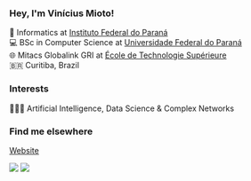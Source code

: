 ### Hey, I'm Vinícius Mioto!
🧩 Informatics at [Instituto Federal do Paraná](https://colombo.ifpr.edu.br/) <br>
💻 BSc in Computer Science at [Universidade Federal do Paraná](https://www.ufpr.br/portalufpr/) <br>
🌐 Mitacs Globalink GRI at [École de Technologie Supérieure](https://www.etsmtl.ca/) <br> 
🇧🇷 Curitiba, Brazil <br>
   
<!-- ### Favorite Languages 
<div style="display: inline_block">
  <img align="center" alt="Python" height="30" width="40" src="https://raw.githubusercontent.com/devicons/devicon/master/icons/python/python-original.svg">
  <img align="center" alt="C" height="30" width="40" src="https://raw.githubusercontent.com/devicons/devicon/master/icons/c/c-original.svg">
  <img align="center" alt="JavaScript" height="30" width="40" src="https://raw.githubusercontent.com/devicons/devicon/master/icons/javascript/javascript-plain.svg">
</div>
  
### Favorite Frameworks & Libraries 
<div style="display: inline_block">
  <img align="center" alt="Django" src="https://img.shields.io/badge/Django-092E20?style=for-the-badge&logo=django&logoColor=white">
  <img align="center" alt="React" src="https://img.shields.io/badge/React-20232A?style=for-the-badge&logo=react&logoColor=61DAFB">
</div>    -->
   
### Interests 
👨🏻‍💻 Artificial Intelligence, Data Science & Complex Networks
   
   
 ### Find me elsewhere
[Website](https://www.inf.ufpr.br/vm20/)

   <a href="https://instagram.com/vsmioto" target="_blank"><img src="https://img.shields.io/badge/-Instagram-%23E4405F?style=for-the-badge&logo=instagram&logoColor=white" target="_blank"></a>
   <a href="https://linkedin.com/in/viniciusmioto" target="_blank"><img src="https://img.shields.io/badge/-LinkedIn-%230077B5?style=for-the-badge&logo=linkedin&logoColor=white" target="_blank"></a> 
   
